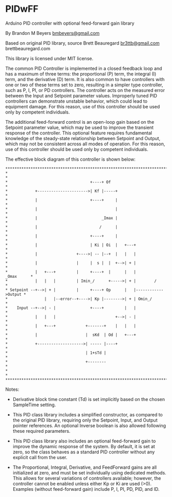 # PIDwFF
Arduino PID controller with optional feed-forward gain library

By Brandon M Beyers <bmbeyers@gmail.com>

Based on original PID library, source Brett Beauregard <br3ttb@gmail.com> brettbeauregard.com

This library is licensed under MIT license.

The common PID Controller is implemented in a closed feedback loop and has a maximum of three terms: the proportional (P) term, the integral (I) term, and the derivative (D) term. It is also common to have controllers with one or two of these terms set to zero, resulting in a simpler type controller, such as P, I, PI, or PD controllers. The controller acts on the measured error between the Input and Setpoint parameter values. Improperly tuned PID controllers can demonstrate unstable behavior, which could lead to equipment damage. For this reason, use of this controller should be used only by competent individuals.

The additional feed-forward control is an open-loop gain based on the Setpoint parameter value, which may be used to improve the transient response of the controller. This optional feature requires fundamental knowledge of the steady-state relationship between Setpoint and Output, which may not be consistent across all modes of operation. For this reason, use of this controller should be used only by competent individuals.

The effective block diagram of this controller is shown below:

```
******************************************************************************
*                                                                            *
*                                    +----+ Of                               *
*            +---------------------->| Kf |-----+                            *
*            |                       +----+     |                            *
*            |                                  |                            *
*            |                            _Imax |                            *
*            |                           /      |                            *
*            |                       +----+     |                            *
*            |                       | Ki | Oi  |   +---+                    *
*            |                 +---->| -- |--+  |   |   |                    *
*            |                 |     |  s |  |  +-->| + |                    *
*            |   +---+         |     +----+  |      |   |         _Omax      *
*            |   |   |         | Imin_/      +----->| + |        /           *
* Setpoint --+-->| + |         |     +----+ Op      |   |------------>Output *
*                |   |--error--+---->| Kp |-------->| + | Omin_/             *
*    Input --+-->| - |               +----+         |   |                    *
*            |   |   |                          +-->| - |                    *
*            |   +---+             +-------+    |   |   |                    *
*            |                     |  sKd  | Od |   +---+                    *
*            +-------------------->| ----- |----+                            *
*                                  | 1+sTd |                                 *
*                                  +--------                                 *
*                                                                            *
******************************************************************************/
```

Notes:

- Derivative block time constant (Td) is set implicitly based on the chosen SampleTime setting.

- This PID class library includes a simplified constructor, as compared to the original PID library, requiring only the Setpoint, Input, and Output pointer references. An optional Inverse boolean is also allowed following these required parameters.

- This PID class library also includes an optional feed-forward gain to improve the dynamic response of the system. By default, it is set at zero, so the class behaves as a standard PID controller without any explicit call from the user.

- The Proportional, Integral, Derivative, and FeedForward gains are all initialized at zero, and must be set individually using dedicated methods. This allows for several variations of controllers available; however, the controller cannot be enabled unless either Kp or Ki are used (>0). Examples (without feed-forward gain) include P, I, PI, PD, PID, and ID.
